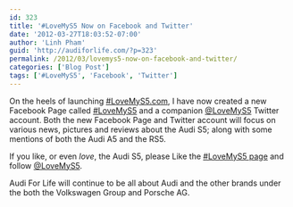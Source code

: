 ```yaml
---
id: 323
title: '#LoveMyS5 Now on Facebook and Twitter'
date: '2012-03-27T18:03:52-07:00'
author: 'Linh Pham'
guid: 'http://audiforlife.com/?p=323'
permalink: /2012/03/lovemys5-now-on-facebook-and-twitter/
categories: ['Blog Post']
tags: ['#LoveMyS5', 'Facebook', 'Twitter']
---
```


On the heels of launching [#LoveMyS5.com](/lovemys5), I have now created a new Facebook Page called [#LoveMyS5](https://facebook.com/LoveMyS5) and a companion [@LoveMyS5](https://twitter.com/LoveMyS5) Twitter account. Both the new Facebook Page and Twitter account will focus on various news, pictures and reviews about the Audi S5; along with some mentions of both the Audi A5 and the RS5.

If you like, or even _love_, the Audi S5, please Like the [#LoveMyS5 page](https://facebook.com/LoveMyS5) and follow [@LoveMyS5](https://twitter.com/LoveMyS5).

Audi For Life will continue to be all about Audi and the other brands under the both the Volkswagen Group and Porsche AG.
